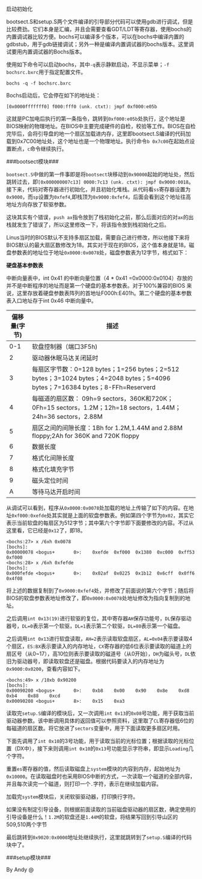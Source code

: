 
启动初始化

bootsect.S和setup.S两个文件编译的引导部分代码可以使用gdb进行调试，但是比较费劲。它们本身是汇编，并且会需要查看GDT/LDT等寄存器，使用bochs的内置调试器比较方便。bochs可以编译多个版本，可以在bochs中编译内置的gdbstub，用于gdb链接调试；另外一种是编译内置调试器的bochs版本。这里调试要用内置调试器的Bochs版本。

使用如下命令可以启动bochs，其中`-q`表示静默启动，不显示菜单；`-f bochsrc.bxrc`用于指定配置文件。

```
bochs -q -f bochsrc.bxrc
```

Bochs启动后，它会停在如下的地址处：

```
[0x0000fffffff0] f000:fff0 (unk. ctxt): jmpf 0xf000:e05b
```

这就是PC加电后执行的第一条指令，跳转到`0xf000:e05b`处执行，这个地址是BIOS映射的物理地址。在BIOS中主要完成硬件的自检，校验等工作。BIOS在自检完毕后，会将引导盘的地一个扇区加载进内存，这里即bootsect.S编译的代码加载到0x7C00地址处，这个地址也是一个物理地址。执行命令`b 0x7c00`在起始点设置断点，`c`命令继续执行。

###bootsect模块###

`bootsect.S`中做的第一件事即是将`bootsect`块移动到`0x90000`起始的地址处，然后跳转过去，即`[0x000000007c13] 0000:7c13 (unk. ctxt): jmpf 0x9000:0018`。接下来，代码对寄存器进行初始化，并且初始化堆栈。从代码看`ss`寄存器设置为`0x9000`，而`sp`设置为`0xfef4`,即栈顶为`0x9000:0xfef4`，后面会看到这个地址往高地址方向存放了软驱参数。

这块其实有个错误，`push ax`指令放到了栈初始化之前，那么后面对应的对`ax`的出栈就发生了错误了，所以这里修改一下，将该指令放到栈初始化之后。

Linus当时的BIOS默认不支持多扇区加载，需要自己进行修改，所以他接下来将BIOS默认的最大扇区数修改为18。其实对于现在的BIOS，这个值本身就是18。磁盘参数表的地址位于地址`0x0000:0x0078`处，磁盘参数表为12字节，格式如下：

**硬盘基本参数表**

中断向量表中，int 0x41 的中断向量位置（4 * 0x41 =0x0000:0x0104）存放的并不是中断程序的地址而是第一个硬盘的基本参数表。对于100%兼容的BIOS 来说，这里存放着硬盘参数表阵列的首地址F000h:E401h。第二个硬盘的基本参数表入口地址存于int 0x46 中断向量中。

|偏移量(字节) |	描述 |
|------------|-------|
|0-1 |	软盘控制器（端口3F5h) |
|2  | 驱动器休眠马达关闭延时 |
|3  | 每扇区字节数：0=128 bytes；1=256 bytes；2=512 bytes；3=1024 bytes；4=2048 bytes；5=4096 bytes；7=16384 bytes；8-FFh=Reserverd|
|4  | 每磁道的扇区数： 09h=9 sectors，360K和720K；0Fh=15 sectors，1.2M；12h=18 sectors，1.44M；24h=36 sectors，2.88M|
|5  | 扇区之间的间隙长度：1Bh for 1.2M,1.44M and 2.88M floppy;2Ah for 360K and 720K floppy|
|6  | 数据长度 |
|7  | 格式化间隙长度 |
|8  | 格式化填充字节 |
|9  | 磁头定位时间 |
|A  | 等待马达开启时间 |

从调试可以看到，程序从`0x0000:0x0078`处加载的地址上传输了如下的内容。在地址`0xf000:0xefde`处其实就是上面的软盘参数表。例如第四个字节为`0x02`，其实它表示当前软盘的每扇区为512字节；其中第六个字节即下面要修改的内容。不过从这里看，它已经是`0x12`了，即18。

```
<bochs:27> x /6xh 0x0078
[bochs]:
0x00000078 <bogus+       0>:	0xefde	0xf000	0x1380	0xc000	0xff53	0xf000
<bochs:28> x /6xh 0xfefde
[bochs]:
0x000fefde <bogus+       0>:	0x02af	0x0225	0x1b12	0x6cff	0x0ff6	0x4f08
```

将上述的数据复制到了`0x9000:0xfef4`处，并修改了前面说的第六个字节；随后将BIOS的软盘参数表地址修改了，即`0x0000:0x0078`处地址修改为指向复制到的地址。

之后调用`int 0x13(19)`进行软驱的复位，其中寄存器`AH`保存功能号，`DL`保存驱动器号，`DL=0`表示第一个软驱，`DL=1`表示第二个软驱，`DL=80`表示第一个磁盘。

之后调用`int 0x13`进行软盘读取，`AH=2`表示读取软盘扇区，`AL=0x04`表示要读取4个扇区，`ES:BX`表示要读入的内存地址，`CX`寄存器的低6位表示要读取的磁道上的扇区号（从0~17），高10位则表示要读取的磁道号（从0开始），`DH`为磁头号，`DL`依旧为驱动器号，即读取软盘还是磁盘。根据代码要读入的内存地址为`0x9000:0x0200`，查看内容如下。

```
<bochs:49> x /10xb 0x90200
[bochs]:
0x00090200 <bogus+       0>:	0xb8	0x00	0x90	0x8e	0xd8	0xb4	0x88	0xcd
0x00090208 <bogus+       8>:	0x15	0xa3
```

读取完`setup.S`编译的模块后，又一次调用`int 0x13`的`0x08`号功能，用于获取当前驱动器参数。该中断调用具体的返回值可以参照资料，这里取了`CL`寄存器低6位的每磁道的扇区数。将它放进了`sectors`变量中，用于下面读取更多扇区时用。

下面先调用了`int 0x10`的3号功能，用于读取当前的光标位置；根据读取的光标位置（DX中），接下来则调用`int 0x10`的`0x13`号功能显示字符串，即显示`Loading`几个字符。

重置`es`寄存器的值，然后读取磁盘上`system`模块的内容到内存，起始地址为`0x10000`。在读取磁盘时也采用BIOS中断的方式，一次读取一个磁道的全部内容，并且每次读完一个磁道，则打印一个`.`字符，表示在继续加载内容。


加载完`system`模块后，关闭软驱驱动器，打印换行字符。

如果没有制定引导设备，则根据前面读取的当前磁盘驱动器的扇区数，确定使用的引导设备是什么！`1.2M`的软盘还是`1.44M`的软盘，将结果写回到引导山区的509,510两个字节

最后跳转到`0x9020:0x0000`地址处继续执行，这里就跳转到了`setup.S`编译的代码块中了。

###setup模块###


By Andy @



